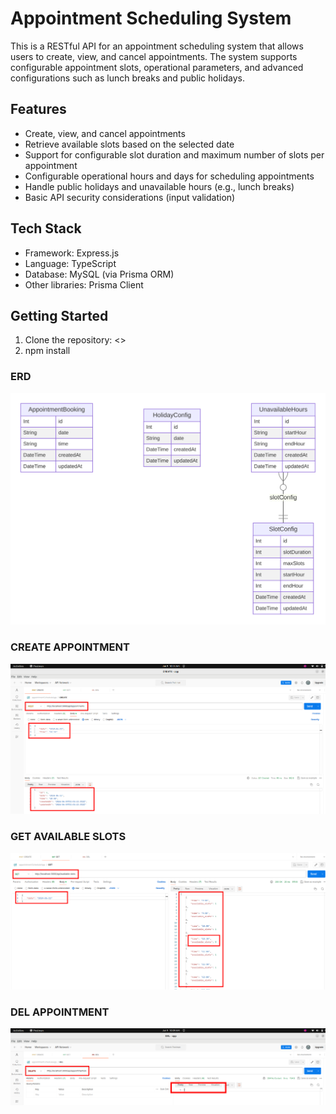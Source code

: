 # Appointment Scheduling System

This is a RESTful API for an appointment scheduling system that allows users to create, view, and cancel appointments. The system supports configurable appointment slots, operational parameters, and advanced configurations such as lunch breaks and public holidays.

## Features

- Create, view, and cancel appointments
- Retrieve available slots based on the selected date
- Support for configurable slot duration and maximum number of slots per appointment
- Configurable operational hours and days for scheduling appointments
- Handle public holidays and unavailable hours (e.g., lunch breaks)
- Basic API security considerations (input validation)

## Tech Stack

- Framework: Express.js
- Language: TypeScript
- Database: MySQL (via Prisma ORM)
- Other libraries: Prisma Client

## Getting Started

1. Clone the repository: <>
2. npm install


### ERD
![ERD](/prisma/prisma-erd.svg)

### CREATE APPOINTMENT
![CREATE](/postman-img/create-appointment.png)

### GET AVAILABLE SLOTS
![GET](/postman-img/get-available-slots.png)

### DEL APPOINTMENT
![DEL](/postman-img/delete-appointment.png)